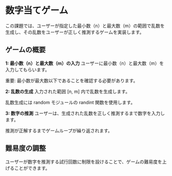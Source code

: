 # 数字当てゲーム
この課題では、ユーザーが指定した最小数（n）と最大数（m）の範囲で乱数を生成し、その乱数をユーザーが正しく推測するゲームを実装します。

## ゲームの概要
**1: 最小数（n）と最大数（m）の入力**
ユーザーに最小数（n）と最大数（m）を入力してもらいます。

重要: 最小数が最大数以下であることを確認する必要があります。

**2: 乱数の生成**
入力された範囲 [n, m] 内で乱数を生成します。

乱数生成には random モジュールの randint 関数を使用します。

**3: 数字の推測**
ユーザーは、生成された乱数を正しく推測するまで数字を入力します。

推測が正解するまでゲームループが繰り返されます。

## 難易度の調整
ユーザーが数字を推測する試行回数に制限を設けることで、ゲームの難易度を上げることができます。
